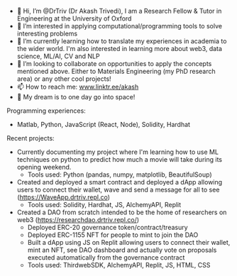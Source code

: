 - 👋 Hi, I’m @DrTriv (Dr Akash Trivedi), I am a Research Fellow & Tutor in Engineering at the University of Oxford
- 👀 I’m interested in applying computational/programming tools to solve interesting problems
- 🌱 I’m currently learning how to translate my experiences in academia to the wider world. I'm also interested in learning more about web3, data science, ML/AI, CV and NLP
- 💞️ I’m looking to collaborate on opportunities to apply the concepts mentioned above. Either to Materials Engineering (my PhD research area) or any other cool projects!
- 📫 How to reach me: www.linktr.ee/akash
- 🚀 My dream is to one day go into space!

Programming experiences:
- Matlab, Python, JavaScript (React, Node), Solidity, Hardhat

Recent projects:
- Currently documenting my project where I'm learning how to use ML techniques on python to predict how much a movie will take during its opening weekend.
    - Tools used: Python (pandas, numpy, matplotlib, BeautifulSoup)
- Created and deployed a smart contract and deployed a dApp allowing users to connect their wallet, wave and send a message for all to see (https://WaveApp.drtriv.repl.co)
    - Tools used: Solidity, Hardhat, JS, AlchemyAPI, Replit
- Created a DAO from scratch intended to be the home of researchers on web3 (https://researchdao.drtriv.repl.co/)
    - Deployed ERC-20 governance token/contract/treasury 
    - Deployed ERC-1155 NFT for people to mint to join the DAO
    - Built a dApp using JS on Replit allowing users to connect their wallet, mint an NFT, see DAO dashboard and actually vote on proposals executed automatically from the governance contract
    - Tools used: ThirdwebSDK, AlchemyAPI, Replit, JS, HTML, CSS

<!---
DrTriv/DrTriv is a ✨ special ✨ repository because its `README.md` (this file) appears on your GitHub profile.
You can click the Preview link to take a look at your changes.
--->
